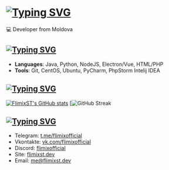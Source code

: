 [![Typing SVG](https://readme-typing-svg.demolab.com?font=Orbitron&pause=1000&color=F7F7F7&random=false&width=435&lines=%F0%9F%91%8B+Hello+there!+I'm+FlimixST)](https://flimixst.dev)
=========================================

💻 Developer from Moldova

[![Typing SVG](https://readme-typing-svg.demolab.com?font=Orbitron&pause=1000&color=411FF7&random=false&width=435&lines=%F0%9F%8D%B3+Skills+and+Technologies)](https://flimixst.dev)
--------------------------

*   **Languages**: Java, Python, NodeJS, Electron/Vue, HTML/PHP
*   **Tools**: Git, CentOS, Ubuntu, PyCharm, PhpStorm Intelij IDEA

[![Typing SVG](https://readme-typing-svg.demolab.com?font=Orbitron&pause=1000&color=F70000&random=false&width=435&lines=%F0%9F%93%88+GitHub+Stats)](https://flimixst.dev)
---------------

[![FlimixST's GitHub stats](https://github-readme-stats.vercel.app/api?username=FlimixST&show_icons=true&theme=jolly)](https://github.com/flimixst)
[![GitHub Streak](https://streak-stats.demolab.com?user=flimixst&theme=catppuccin-macchiato)

[![Typing SVG](https://readme-typing-svg.demolab.com?font=Orbitron&pause=1000&color=3115F7&random=false&width=435&lines=%F0%9F%93%AB+Get+in+Touch)](https://flimixst.dev)
---------------

*   Telegram: [t.me/flimixofficial](https://t.me/flimixofficial/)
*   Vkontakte: [vk.com/flimixofficial](vk.com/flimixofficial)
*   Discord: [flimixofficial](https://discord.com/users/1120534568018116669)
*   Site: [flimixst.dev](https://flimixst.dev)
*   Email: [me@flimixst.dev](mailto:me@flimixst.dev)
